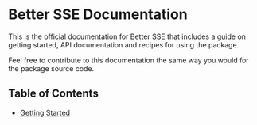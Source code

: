 # Better SSE Documentation

This is the official documentation for Better SSE that includes a guide on getting started, API documentation and recipes for using the package.

Feel free to contribute to this documentation the same way you would for the package source code.

## Table of Contents

-   [Getting Started](./getting-started.md)

